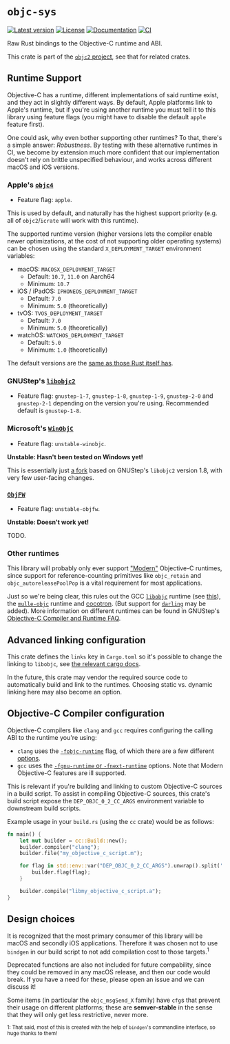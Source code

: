 # `objc-sys`

[![Latest version](https://badgen.net/crates/v/objc-sys)](https://crates.io/crates/objc-sys)
[![License](https://badgen.net/badge/license/MIT/blue)](https://github.com/madsmtm/objc2/blob/master/LICENSE.txt)
[![Documentation](https://docs.rs/objc-sys/badge.svg)](https://docs.rs/objc-sys/)
[![CI](https://github.com/madsmtm/objc2/actions/workflows/ci.yml/badge.svg)](https://github.com/madsmtm/objc2/actions/workflows/ci.yml)

Raw Rust bindings to the Objective-C runtime and ABI.

This crate is part of the [`objc2` project](https://github.com/madsmtm/objc2),
see that for related crates.


## Runtime Support

Objective-C has a runtime, different implementations of said runtime exist,
and they act in slightly different ways. By default, Apple platforms link to
Apple's runtime, but if you're using another runtime you must tell it to this
library using feature flags (you might have to disable the default `apple`
feature first).

One could ask, why even bother supporting other runtimes? To that, there's a
simple answer: _Robustness_. By testing with these alternative runtimes in CI,
we become by extension much more confident that our implementation doesn't
rely on brittle unspecified behaviour, and works across different macOS and
iOS versions.


### Apple's [`objc4`](https://github.com/apple-oss-distributions/objc4)

- Feature flag: `apple`.

This is used by default, and naturally has the highest support priority (e.g.
all of `objc2`/`icrate` will work with this runtime).

The supported runtime version (higher versions lets the compiler enable newer
optimizations, at the cost of not supporting older operating systems) can be
chosen using the standard `X_DEPLOYMENT_TARGET` environment variables:
- macOS: `MACOSX_DEPLOYMENT_TARGET`
  - Default: `10.7`, `11.0` on Aarch64
  - Minimum: `10.7`
- iOS / iPadOS: `IPHONEOS_DEPLOYMENT_TARGET`
  - Default: `7.0`
  - Minimum: `5.0` (theoretically)
- tvOS: `TVOS_DEPLOYMENT_TARGET`
  - Default: `7.0`
  - Minimum: `5.0` (theoretically)
- watchOS: `WATCHOS_DEPLOYMENT_TARGET`
  - Default: `5.0`
  - Minimum: `1.0` (theoretically)

The default versions are the [same as those Rust itself has][rust-apple-spec].

[rust-apple-spec]: https://github.com/rust-lang/rust/blob/fd815a5091eb4d49cd317f8ad272f17b7a5f550d/compiler/rustc_target/src/spec/apple_base.rs


### GNUStep's [`libobjc2`](https://github.com/gnustep/libobjc2)

- Feature flag: `gnustep-1-7`, `gnustep-1-8`, `gnustep-1-9`, `gnustep-2-0` and
  `gnustep-2-1` depending on the version you're using. Recommended default is
  `gnustep-1-8`.


### Microsoft's [`WinObjC`](https://github.com/microsoft/WinObjC)

- Feature flag: `unstable-winobjc`.

**Unstable: Hasn't been tested on Windows yet!**

This is essentially just [a fork](https://github.com/microsoft/libobjc2) based
on GNUStep's `libobjc2` version 1.8, with very few user-facing changes.


### [`ObjFW`](https://github.com/ObjFW/ObjFW)

- Feature flag: `unstable-objfw`.

**Unstable: Doesn't work yet!**

TODO.


### Other runtimes

This library will probably only ever support ["Modern"][modern] Objective-C
runtimes, since support for reference-counting primitives like `objc_retain`
and `objc_autoreleasePoolPop` is a vital requirement for most applications.

Just so we're being clear, this rules out the GCC [`libobjc`][gcc-libobjc]
runtime (see [this][gcc-objc-support]), the [`mulle-objc`] runtime and
[cocotron]. (But support for [`darling`] may be added).
More information on different runtimes can be found in GNUStep's
[Objective-C Compiler and Runtime FAQ][gnustep-faq].

[modern]: https://en.wikipedia.org/wiki/Objective-C#Modern_Objective-C
[gcc-libobjc]: https://github.com/gcc-mirror/gcc/tree/master/libobjc
[gcc-objc-support]: https://gcc.gnu.org/onlinedocs/gcc/Standards.html#Objective-C-and-Objective-C_002b_002b-Languages
[`mulle-objc`]: https://github.com/mulle-objc/mulle-objc-runtime
[cocotron]: https://cocotron.org/
[`darling`]: https://github.com/darlinghq/darling-objc4
[gnustep-faq]: http://wiki.gnustep.org/index.php/Objective-C_Compiler_and_Runtime_FAQ


## Advanced linking configuration

This crate defines the `links` key in `Cargo.toml` so it's possible to
change the linking to `libobjc`, see [the relevant cargo docs][overriding].

In the future, this crate may vendor the required source code to automatically
build and link to the runtimes. Choosing static vs. dynamic linking here may
also become an option.

[overriding]: https://doc.rust-lang.org/cargo/reference/build-scripts.html#overriding-build-scripts


## Objective-C Compiler configuration

Objective-C compilers like `clang` and `gcc` requires configuring the calling
ABI to the runtime you're using:
- `clang` uses the [`-fobjc-runtime`] flag, of which there are a few different
  [options][clang-objc-kinds].
- `gcc` uses the [`-fgnu-runtime` or `-fnext-runtime`][gcc-flags] options.
  Note that Modern Objective-C features are ill supported.

This is relevant if you're building and linking to custom Objective-C sources
in a build script. To assist in compiling Objective-C sources, this crate's
build script expose the `DEP_OBJC_0_2_CC_ARGS` environment variable to
downstream build scripts.

Example usage in your `build.rs` (using the `cc` crate) would be as follows:

```rust , ignore
fn main() {
    let mut builder = cc::Build::new();
    builder.compiler("clang");
    builder.file("my_objective_c_script.m");

    for flag in std::env::var("DEP_OBJC_0_2_CC_ARGS").unwrap().split(' ') {
        builder.flag(flag);
    }

    builder.compile("libmy_objective_c_script.a");
}
```

[`-fobjc-runtime`]: https://clang.llvm.org/docs/ClangCommandLineReference.html#cmdoption-clang-fobjc-runtime
[clang-objc-kinds]: https://clang.llvm.org/doxygen/classclang_1_1ObjCRuntime.html#af19fe070a7073df4ecc666b44137c4e5
[gcc-flags]: https://gcc.gnu.org/onlinedocs/gcc/Objective-C-and-Objective-C_002b_002b-Dialect-Options.html


## Design choices

It is recognized that the most primary consumer of this library will be macOS
and secondly iOS applications. Therefore it was chosen not to use `bindgen` in
our build script to not add compilation cost to those targets.<sup>1</sup>

Deprecated functions are also not included for future compability, since they
could be removed in any macOS release, and then our code would break. If you
have a need for these, please open an issue and we can discuss it!

Some items (in particular the `objc_msgSend_X` family) have `cfg`s that prevent
their usage on different platforms; these are **semver-stable** in the sense
that they will only get less restrictive, never more.

<sup>1: That said, most of this is created with the help of `bindgen`'s
commandline interface, so huge thanks to them!</sup>
